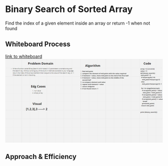 # Binary Search of Sorted Array
Find the index of a given element inside an array or return -1 when not found
## Whiteboard Process
[link to whiteboard](https://webwhiteboard.com/board/nf7Wpb67dtroiGLsYj4c78Ma3EKouSNv/)
![whiteboard](challenge03.png)


## Approach & Efficiency
<!-- What approach did you take? Discuss Why. What is the Big O space/time for this approach? -->